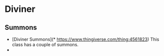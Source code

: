 # Diviner

## Summons
* [Diviner Summons](* https://www.thingiverse.com/thing:4561823) This class has a couple of summons.
* 
